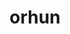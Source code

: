 ---
title: orhun
github: https://github.com/orhun
mode: dark
transition: 1s
score: 84.4
archetype:
- Descriptive
---